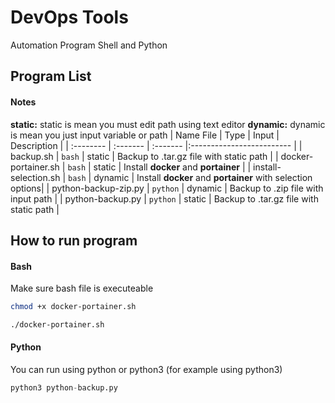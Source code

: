 # DevOps Tools
Automation Program Shell and Python

## Program List
#### Notes
**static:** static is mean you must edit path using text editor
**dynamic:** dynamic is mean you just input variable or path
| Name File | Type     | Input | Description                |
| :-------- | :------- | :------- |:------------------------- |
| backup.sh | `bash` | static | Backup to .tar.gz file with static path |
| docker-portainer.sh | `bash` | static | Install **docker** and **portainer** |
| install-selection.sh | `bash` | dynamic | Install **docker** and **portainer** with selection options|
| python-backup-zip.py | `python` | dynamic | Backup to .zip file with input path |
| python-backup.py | `python` | static | Backup to .tar.gz file with static path |

## How to run program
#### Bash
Make sure bash file is executeable
```bash
chmod +x docker-portainer.sh
```
```bash
./docker-portainer.sh
```
#### Python
You can run using python or python3 (for example using python3)
```python
python3 python-backup.py
```
